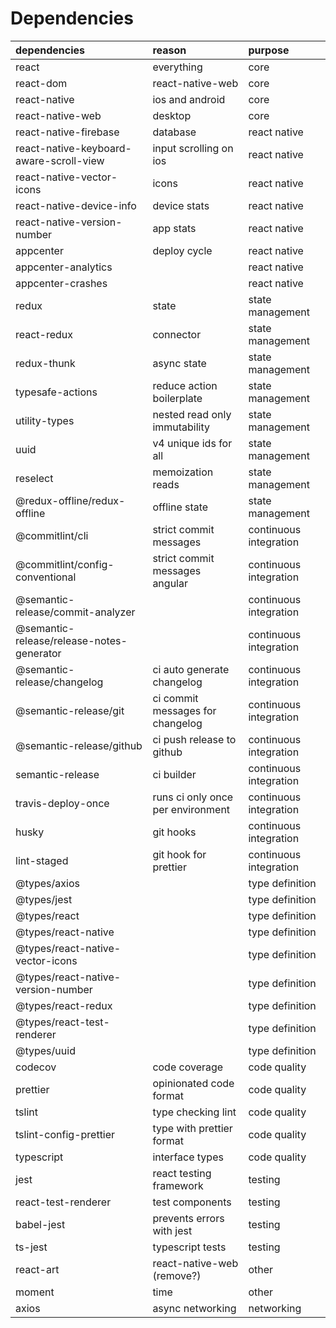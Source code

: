 # Dependencies

| dependencies                              | reason                            | purpose                |
| :---------------------------------------- | :-------------------------------- | :--------------------- |
| react                                     | everything                        | core                   |
| react-dom                                 | react-native-web                  | core                   |
| react-native                              | ios and android                   | core                   |
| react-native-web                          | desktop                           | core                   |
| react-native-firebase                     | database                          | react native           |
| react-native-keyboard-aware-scroll-view   | input scrolling on ios            | react native           |
| react-native-vector-icons                 | icons                             | react native           |
| react-native-device-info                  | device stats                      | react native           |
| react-native-version-number               | app stats                         | react native           |
| appcenter                                 | deploy cycle                      | react native           |
| appcenter-analytics                       |                                   | react native           |
| appcenter-crashes                         |                                   | react native           |
| redux                                     | state                             | state management       |
| react-redux                               | connector                         | state management       |
| redux-thunk                               | async state                       | state management       |
| typesafe-actions                          | reduce action boilerplate         | state management       |
| utility-types                             | nested read only immutability     | state management       |
| uuid                                      | v4 unique ids for all             | state management       |
| reselect                                  | memoization reads                 | state management       |
| @redux-offline/redux-offline              | offline state                     | state management       |
| @commitlint/cli                           | strict commit messages            | continuous integration |
| @commitlint/config-conventional           | strict commit messages angular    | continuous integration |
| @semantic-release/commit-analyzer         |                                   | continuous integration |
| @semantic-release/release-notes-generator |                                   | continuous integration |
| @semantic-release/changelog               | ci auto generate changelog        | continuous integration |
| @semantic-release/git                     | ci commit messages for changelog  | continuous integration |
| @semantic-release/github                  | ci push release to github         | continuous integration |
| semantic-release                          | ci builder                        | continuous integration |
| travis-deploy-once                        | runs ci only once per environment | continuous integration |
| husky                                     | git hooks                         | continuous integration |
| lint-staged                               | git hook for prettier             | continuous integration |
| @types/axios                              |                                   | type definition        |
| @types/jest                               |                                   | type definition        |
| @types/react                              |                                   | type definition        |
| @types/react-native                       |                                   | type definition        |
| @types/react-native-vector-icons          |                                   | type definition        |
| @types/react-native-version-number        |                                   | type definition        |
| @types/react-redux                        |                                   | type definition        |
| @types/react-test-renderer                |                                   | type definition        |
| @types/uuid                               |                                   | type definition        |
| codecov                                   | code coverage                     | code quality           |
| prettier                                  | opinionated code format           | code quality           |
| tslint                                    | type checking lint                | code quality           |
| tslint-config-prettier                    | type with prettier format         | code quality           |
| typescript                                | interface types                   | code quality           |
| jest                                      | react testing framework           | testing                |
| react-test-renderer                       | test components                   | testing                |
| babel-jest                                | prevents errors with jest         | testing                |
| ts-jest                                   | typescript tests                  | testing                |
| react-art                                 | react-native-web (remove?)        | other                  |
| moment                                    | time                              | other                  |
| axios                                     | async networking                  | networking             |
